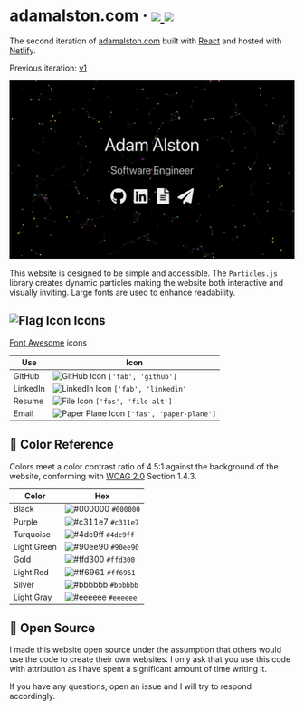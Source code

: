 <h1 align="left">adamalston<span></span>.com
    &middot;
    <a href="https://app.circleci.com/pipelines/github/adamalston/v2">
        <img src="https://img.shields.io/circleci/build/gh/adamalston/v2?label=build" alt-text="Build Status" role="status" aria-label="badge that displays the build status of my website from CircleCI"/>
    </a>
    <a href="https://app.netlify.com/sites/adamalston/deploys">
        <img src="https://img.shields.io/netlify/332bbd91-59b7-4091-8781-6f41330399b4" alt-text="Netlify Status" role="status" aria-label="badge that displays the operational status of my website from Netlify"/>
    </a>
</h1>

<p align="left"> The second iteration of
    <a href="https://www.adamalston.com" role="link" aria-label="visit my website">adamalston.com</a> built with
    <a href="https://reactjs.org/" role="link" aria-label="visit the React website to learn more about the javascript library">React</a> and hosted with
    <a href="https://www.netlify.com/" role="link" aria-label="visit the Netlify website to learn more about the host service">Netlify</a>.
</p>

<p align="left">Previous iteration:
    <a href="https://github.com/adamalston/v1" role="link" aria-label="visit the repository for the previous iteration of my website to learn more">v1</a>
</p>

<p align="center">
    <img src="src/assets/preview.png" alt="Website Preview" role="img" aria-label="screenshot of the website" />
</p>

This website is designed to be simple and accessible. The `Particles.js` library creates dynamic particles making the website both interactive and visually inviting. Large fonts are used to enhance readability.

## <img src="https://upload.wikimedia.org/wikipedia/commons/thumb/4/48/Flag_font_awesome.svg/24px-Flag_font_awesome.svg.png" alt="Flag Icon" role="img" aria-label="icon representing a flag" /> Icons

<a href="https://fontawesome.com/" role="link" aria-label="visit the Font Awesome website to learn more about the icon library">Font Awesome</a> icons

| Use      | Icon                                                                                                                                                                                       |
| -------- | ------------------------------------------------------------------------------------------------------------------------------------------------------------------------------------------ |
| GitHub   | ![GitHub Icon](https://upload.wikimedia.org/wikipedia/commons/thumb/9/95/Font_Awesome_5_brands_github.svg/24px-Font_Awesome_5_brands_github.svg.png) `['fab', 'github']`                   |
| LinkedIn | ![LinkedIn Icon](https://upload.wikimedia.org/wikipedia/commons/thumb/7/76/Font_Awesome_5_brands_linkedin.svg/24px-Font_Awesome_5_brands_linkedin.svg.png) `['fab', 'linkedin'`            |
| Resume   | ![File Icon](https://upload.wikimedia.org/wikipedia/commons/thumb/8/83/Font_Awesome_5_solid_file-alt.svg/24px-Font_Awesome_5_solid_file-alt.svg.png) `['fas', 'file-alt']`                 |
| Email    | ![Paper Plane Icon](https://upload.wikimedia.org/wikipedia/commons/thumb/3/3a/Font_Awesome_5_solid_paper-plane.svg/24px-Font_Awesome_5_solid_paper-plane.svg.png) `['fas', 'paper-plane']` |

## :art: Color Reference

Colors meet a color contrast ratio of 4.5:1 against the background of the website, conforming with <a href="https://www.w3.org/TR/WCAG20/" role="link" aria-label="visit the Web Content Accessibility Guidelines 2.0 website to learn more about the accessibility standard">WCAG 2.0</a> Section 1.4.3.

| Color       | Hex                                                                |
| ----------- | ------------------------------------------------------------------ |
| Black       | ![#000000](https://via.placeholder.com/12/000000?text=+) `#000000` |
| Purple      | ![#c311e7](https://via.placeholder.com/12/c311e7?text=+) `#c311e7` |
| Turquoise   | ![#4dc9ff](https://via.placeholder.com/12/4dc9ff?text=+) `#4dc9ff` |
| Light Green | ![#90ee90](https://via.placeholder.com/12/90ee90?text=+) `#90ee90` |
| Gold        | ![#ffd300](https://via.placeholder.com/12/ffd300?text=+) `#ffd300` |
| Light Red   | ![#ff6961](https://via.placeholder.com/12/ff6961?text=+) `#ff6961` |
| Silver      | ![#bbbbbb](https://via.placeholder.com/12/bbbbbb?text=+) `#bbbbbb` |
| Light Gray  | ![#eeeeee](https://via.placeholder.com/12/eeeeee?text=+) `#eeeeee` |

## :key: Open Source

I made this website open source under the assumption that others would use the code to create their own websites. I only ask that you use this code with attribution as I have spent a significant amount of time writing it.

If you have any questions, open an issue and I will try to respond accordingly.
